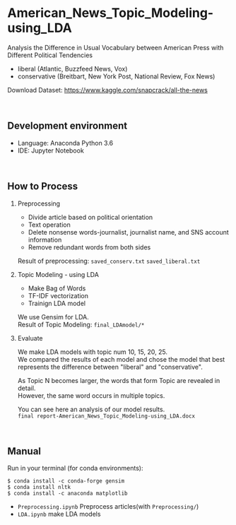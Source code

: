 # American_News_Topic_Modeling-using_LDA  

Analysis the Difference in Usual Vocabulary between American Press with Different Political Tendencies  
- liberal (Atlantic, Buzzfeed News, Vox)  
- conservative (Breitbart, New York Post, National Review, Fox News)  

Download Dataset: https://www.kaggle.com/snapcrack/all-the-news

<br>

## Development environment

- Language: Anaconda Python 3.6  
- IDE: Jupyter Notebook  

<br>

## How to Process  

1. Preprocessing  
   - Divide article based on political orientation  
   - Text operation  
   - Delete nonsense words-journalist, journalist name, and SNS account information  
   - Remove redundant words from both sides  
   
   Result of preprocessing: `saved_conserv.txt` `saved_liberal.txt`  

2. Topic Modeling - using LDA  
   - Make Bag of Words
   - TF-IDF vectorization
   - Trainign LDA model

    We use Gensim for LDA.  
    Result of Topic Modeling: `final_LDAmodel/*`

3. Evaluate  

    We make LDA models with topic num 10, 15, 20, 25.  
    We compared the results of each model and chose the model that best represents the difference between "liberal" and "conservative".  
    
    As Topic N becomes larger, the words that form Topic are revealed in detail.  
    However, the same word occurs in multiple topics.  
    
    You can see here an analysis of our model results.  
    `final report-American_News_Topic_Modeling-using_LDA.docx`  

<br>

## Manual  

  Run in your terminal (for conda environments):  

    $ conda install -c conda-forge gensim  
    $ conda install nltk  
    $ conda install -c anaconda matplotlib

- `Preprocessing.ipynb` Preprocess articles(with `Preprocessing/`)  
- `LDA.ipynb` make LDA models  
